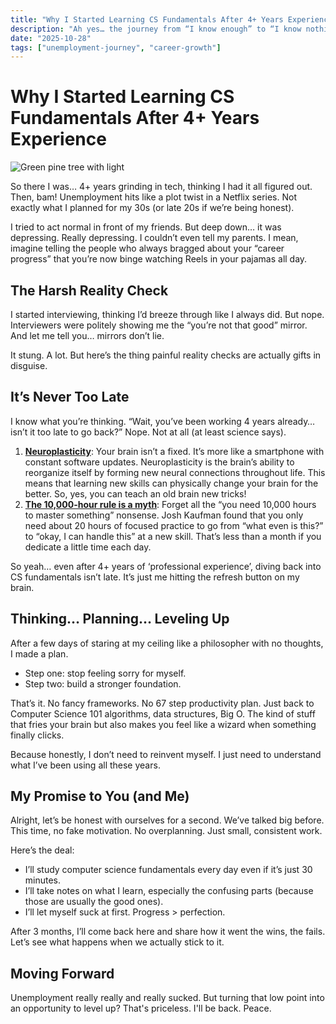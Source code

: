 ```yaml
---
title: "Why I Started Learning CS Fundamentals After 4+ Years Experience"
description: "Ah yes… the journey from “I know enough” to “I know nothing.”"
date: "2025-10-28"
tags: ["unemployment-journey", "career-growth"]
---
```


# Why I Started Learning CS Fundamentals After 4+ Years Experience

![Green pine tree with light](https://images.unsplash.com/photo-1618157119138-3ae9fa165fc2?ixlib=rb-4.1.0&ixid=M3wxMjA3fDB8MHxwaG90by1wYWdlfHx8fGVufDB8fHx8fA%3D%3D&auto=format&fit=crop&q=80&w=1170)

So there I was… 4+ years grinding in tech, thinking I had it all figured out. Then, bam! Unemployment hits like a plot twist in a Netflix series. Not exactly what I planned for my 30s (or late 20s if we’re being honest).

I tried to act normal in front of my friends. But deep down… it was depressing. Really depressing. I couldn’t even tell my parents. I mean, imagine telling the people who always bragged about your “career progress” that you’re now binge watching Reels in your pajamas all day.

## The Harsh Reality Check

I started interviewing, thinking I’d breeze through like I always did. But nope. Interviewers were politely showing me the “you’re not that good” mirror. And let me tell you… mirrors don’t lie.

It stung. A lot. But here’s the thing painful reality checks are actually gifts in disguise.

## It’s Never Too Late

I know what you’re thinking. “Wait, you’ve been working 4 years already… isn’t it too late to go back?” Nope. Not at all (at least science says).

1. [**Neuroplasticity**](https://solportal.ibe-unesco.org/articles/neuroplasticity-how-the-brain-changes-with-learning/):
   Your brain isn’t a fixed. It’s more like a smartphone with constant software updates. Neuroplasticity is the brain’s ability to reorganize itself by forming new neural connections throughout life. This means that learning new skills can physically change your brain for the better. So, yes, you can teach an old brain new tricks!
2. [**The 10,000-hour rule is a myth**](https://www.forbes.com/sites/danschawbel/2013/05/30/josh-kaufman-it-takes-20-hours-not-10000-hours-to-learn-a-skill/):
   Forget all the “you need 10,000 hours to master something” nonsense. Josh Kaufman found that you only need about 20 hours of focused practice to go from “what even is this?” to “okay, I can handle this” at a new skill. That’s less than a month if you dedicate a little time each day.

So yeah… even after 4+ years of ‘professional experience’, diving back into CS fundamentals isn’t late. It’s just me hitting the refresh button on my brain.

## Thinking… Planning… Leveling Up

After a few days of staring at my ceiling like a philosopher with no thoughts, I made a plan.

- Step one: stop feeling sorry for myself.
- Step two: build a stronger foundation.

That’s it. No fancy frameworks. No 67 step productivity plan. Just back to Computer Science 101 algorithms, data structures, Big O. The kind of stuff that fries your brain but also makes you feel like a wizard when something finally clicks.

Because honestly, I don’t need to reinvent myself. I just need to understand what I’ve been using all these years.

## My Promise to You (and Me)

Alright, let’s be honest with ourselves for a second. We’ve talked big before.
This time, no fake motivation. No overplanning. Just small, consistent work.

Here’s the deal:

- I’ll study computer science fundamentals every day even if it’s just 30 minutes.
- I’ll take notes on what I learn, especially the confusing parts (because those are usually the good ones).
- I’ll let myself suck at first. Progress > perfection.

After 3 months, I’ll come back here and share how it went the wins, the fails.
Let’s see what happens when we actually stick to it.

## Moving Forward

Unemployment really really and really sucked. But turning that low point into an opportunity to level up?
That's priceless. I'll be back. Peace.
